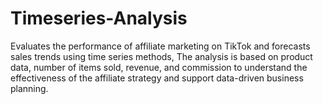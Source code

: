 # Timeseries-Analysis
Evaluates the performance of affiliate marketing on TikTok and forecasts sales trends using time series methods, The analysis is based on product data, number of items sold, revenue, and commission to understand the effectiveness of the affiliate strategy and support data-driven business planning.
